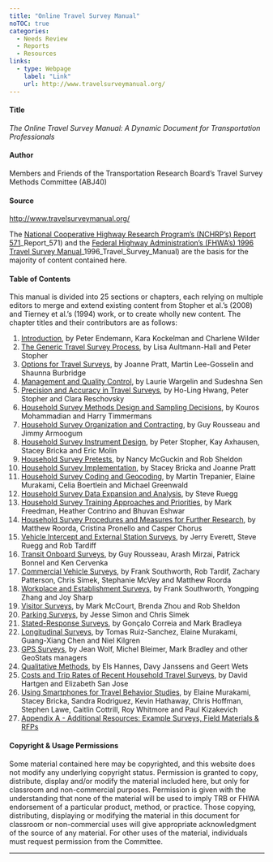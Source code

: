 ```yaml
---
title: "Online Travel Survey Manual"
noTOC: true
categories:
  - Needs Review
  - Reports
  - Resources
links:
  - type: Webpage
    label: "Link"
    url: http://www.travelsurveymanual.org/
---
```



#### Title

*The Online Travel Survey Manual: A Dynamic Document for Transportation Professionals*

#### Author

Members and Friends of the Transportation Research Board’s Travel Survey Methods Committee (ABJ40)

#### Source

<http://www.travelsurveymanual.org/>

The [National Cooperative Highway Research Program’s (NCHRP’s) Report 571](National_Cooperative_Highway_Research_Program_s_NCHRP_s)_Report_571) and the [Federal Highway Administration’s (FHWA’s) 1996 Travel Survey Manual](Federal_Highway_Administration_s_FHWA_s)_1996_Travel_Survey_Manual) are the basis for the majority of content contained here.

#### Table of Contents

This manual is divided into 25 sections or chapters, each relying on multiple editors to merge and extend existing content from Stopher et al.’s (2008) and Tierney et al.’s (1994) work, or to create wholly new content. The chapter titles and their contributors are as follows:

1.  [Introduction](http://www.travelsurveymanual.org/Chapter-1-1.html), by Peter Endemann, Kara Kockelman and Charlene Wilder
2.  [The Generic Travel Survey Process](http://www.travelsurveymanual.org/Chapter-2-1.html), by Lisa Aultmann-Hall and Peter Stopher
3.  [Options for Travel Surveys](http://www.travelsurveymanual.org/Chapter-3-1.html), by Joanne Pratt, Martin Lee-Gosselin and Shaunna Burbridge
4.  [Management and Quality Control](http://www.travelsurveymanual.org/Chapter-4-1.html), by Laurie Wargelin and Sudeshna Sen
5.  [Precision and Accuracy in Travel Surveys](http://www.travelsurveymanual.org/Chapter-5-1.html), by Ho-Ling Hwang, Peter Stopher and Clara Reschovsky
6.  [Household Survey Methods Design and Sampling Decisions](http://www.travelsurveymanual.org/Chapter-6-1.html), by Kouros Mohammadian and Harry Timmermans
7.  [Household Survey Organization and Contracting](http://www.travelsurveymanual.org/Chapter-7-1.html), by Guy Rousseau and Jimmy Armoogum
8.  [Household Survey Instrument Design](http://www.travelsurveymanual.org/Chapter-8-(new).html), by Peter Stopher, Kay Axhausen, Stacey Bricka and Eric Molin
9.  [Household Survey Pretests](http://www.travelsurveymanual.org/Chapter-9-1.html), by Nancy McGuckin and Rob Sheldon
10. [Household Survey Implementation](http://www.travelsurveymanual.org/Chapter-10-1.html), by Stacey Bricka and Joanne Pratt
11. [Household Survey Coding and Geocoding](http://www.travelsurveymanual.org/Chapter-11-1.html), by Martin Trepanier, Elaine Murakami, Celia Boertlein and Michael Greenwald
12. [Household Survey Data Expansion and Analysis](http://www.travelsurveymanual.org/Chapter-12-1.html), by Steve Ruegg
13. [Household Survey Training Approaches and Priorities](http://www.travelsurveymanual.org/Chapter-13-1.html), by Mark Freedman, Heather Contrino and Bhuvan Eshwar
14. [Household Survey Procedures and Measures for Further Research](http://www.travelsurveymanual.org/Chapter-14-1.html), by Matthew Roorda, Cristina Pronello and Casper Chorus
15. [Vehicle Intercept and External Station Surveys](http://www.travelsurveymanual.org/Chapter-15-2.html), by Jerry Everett, Steve Ruegg and Rob Tardiff
16. [Transit Onboard Surveys](http://www.travelsurveymanual.org/Chapter-16.html), by Guy Rousseau, Arash Mirzai, Patrick Bonnel and Ken Cervenka
17. [Commercial Vehicle Surveys](http://www.travelsurveymanual.org/Chapter-17.html), by Frank Southworth, Rob Tardif, Zachary Patterson, Chris Simek, Stephanie McVey and Matthew Roorda
18. [Workplace and Establishment Surveys](http://www.travelsurveymanual.org/Chapter-18.html), by Frank Southworth, Yongping Zhang and Joy Sharp
19. [Visitor Surveys](http://www.travelsurveymanual.org/Chapter-19.html), by Mark McCourt, Brenda Zhou and Rob Sheldon
20. [Parking Surveys](http://www.travelsurveymanual.org/Chapter-20.html), by Jesse Simon and Chris Simek
21. [Stated-Response Surveys](http://www.travelsurveymanual.org/Chapter-21.html), by Gonçalo Correia and Mark Bradleya
22. [Longitudinal Surveys](http://www.travelsurveymanual.org/Chapter-22.html), by Tomas Ruiz-Sanchez, Elaine Murakami, Guang-Xiang Chen and Niel Kilgren
23. [GPS Surveys](http://www.travelsurveymanual.org/Chapter-23.html), by Jean Wolf, Michel Bleimer, Mark Bradley and other GeoStats managers
24. [Qualitative Methods](http://www.travelsurveymanual.org/Chapter-24.html), by Els Hannes, Davy Janssens and Geert Wets
25. [Costs and Trip Rates of Recent Household Travel Surveys](http://www.travelsurveymanual.org/Chapter-25-1.html), by David Hartgen and Elizabeth San Jose
26. [Using Smartphones for Travel Behavior Studies](http://www.travelsurveymanual.org/Chapter-26-3.html), by Elaine Murakami, Stacey Bricka, Sandra Rodriguez, Kevin Hathaway, Chris Hoffman, Stephen Lawe, Caitlin Cottrill, Roy Whitmore and Paul Kizakevich
27. [Appendix A - Additional Resources: Example Surveys, Field Materials & RFPs](http://www.travelsurveymanual.org/Chapter-26-2.html)

#### Copyright & Usage Permissions

Some material contained here may be copyrighted, and this website does not modify any underlying copyright status. Permission is granted to copy, distribute, display and/or modify the material included here, but only for classroom and non-commercial purposes. Permission is given with the understanding that none of the material will be used to imply TRB or FHWA endorsement of a particular product, method, or practice. Those copying, distributing, displaying or modifying the material in this document for classroom or non-commercial uses will give appropriate acknowledgment of the source of any material. For other uses of the material, individuals must request permission from the Committee.

------------------------------------------------------------------------



